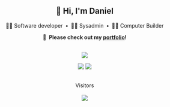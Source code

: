 <span align="center">

  <!-- Quick intro -->
  <h2>👋 Hi, I'm Daniel</h2>

  🤦‍♂️ Software developer&ensp;•&ensp;👨‍💻 Sysadmin&ensp;•&ensp;👷‍♂️ Computer Builder
  
  **📝&ensp;Please check out my [portfolio](https://dani3l0.github.io)!**<br><br>

  
  
  <!-- GitHub Stats -->
  ![](http://github-profile-summary-cards.vercel.app/api/cards/profile-details?username=dani3l0&theme=aura_dark)

  ![](http://github-profile-summary-cards.vercel.app/api/cards/stats?username=dani3l0&theme=aura_dark)
  ![](http://github-profile-summary-cards.vercel.app/api/cards/repos-per-language?username=dani3l0&theme=aura_dark)
  
  
  
  <!-- Visitor count -->
  <br>Visitors<br><br>
  <img src="https://profile-counter.glitch.me/dani3l0/count.svg">

</span>
